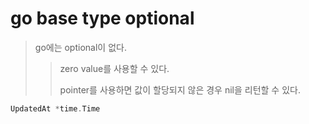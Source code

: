 # go base type optional

> go에는 optional이 없다.
>
> > zero value를 사용할 수 있다.
> >
> > pointer를 사용하면 값이 할당되지 않은 경우 nil을 리턴할 수 있다.

```go
UpdatedAt *time.Time
```
